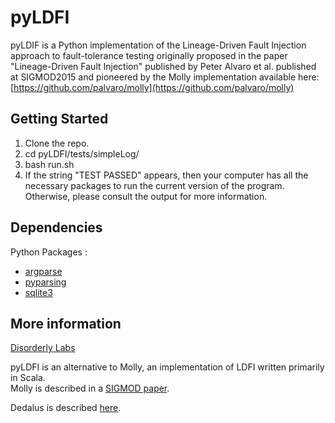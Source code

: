 # pyLDFI

pyLDIF is a Python implementation of the Lineage-Driven Fault Injection approach to fault-tolerance testing originally proposed in the paper "Lineage-Driven Fault Injection" published by Peter Alvaro et al. published at SIGMOD2015 and pioneered by the Molly implementation available here: [https://github.com/palvaro/molly](https://github.com/palvaro/molly)

## Getting Started

1. Clone the repo.
2. cd pyLDFI/tests/simpleLog/
3. bash run.sh
4. If the string "TEST PASSED" appears, then your computer has all the necessary packages to run the current version of the program. Otherwise, please consult the output for more information.

## Dependencies
Python Packages :
  * [argparse](https://pypi.python.org/pypi/argparse)
  * [pyparsing](http://pyparsing.wikispaces.com/Download+and+Installation)
  * [sqlite3](https://docs.python.org/2/library/sqlite3.html)

## More information

[Disorderly Labs](https://disorderlylabs.github.io)

pyLDFI is an alternative to Molly, an implementation of LDFI written primarily in Scala.<br />
Molly is described in a [SIGMOD paper](http://people.ucsc.edu/~palvaro/molly.pdf).

Dedalus is described [here](http://www.eecs.berkeley.edu/Pubs/TechRpts/2009/EECS-2009-173.html).
